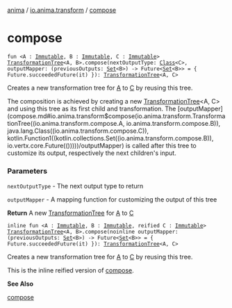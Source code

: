 [anima](../index.md) / [io.anima.transform](index.md) / [compose](./compose.md)

# compose

`fun <A : `[`Immutable`](-immutable/index.md)`, B : `[`Immutable`](-immutable/index.md)`, C : `[`Immutable`](-immutable/index.md)`> `[`TransformationTree`](-transformation-tree/index.md)`<A, B>.compose(nextOutputType: `[`Class`](https://docs.oracle.com/javase/6/docs/api/java/lang/Class.html)`<C>, outputMapper: (previousOutputs: `[`Set`](https://kotlinlang.org/api/latest/jvm/stdlib/kotlin.collections/-set/index.html)`<B>) -> Future<`[`Set`](https://kotlinlang.org/api/latest/jvm/stdlib/kotlin.collections/-set/index.html)`<B>> = { Future.succeededFuture(it) }): `[`TransformationTree`](-transformation-tree/index.md)`<A, C>`

Creates a new transformation tree for [A](compose.md#A) to [C](compose.md#C) by reusing this tree.

The composition is achieved by creating a new [TransformationTree](-transformation-tree/index.md)&lt;A, C&gt; and using
this tree as its first child and transformation.
The [outputMapper](compose.md#io.anima.transform$compose(io.anima.transform.TransformationTree((io.anima.transform.compose.A, io.anima.transform.compose.B)), java.lang.Class((io.anima.transform.compose.C)), kotlin.Function1((kotlin.collections.Set((io.anima.transform.compose.B)), io.vertx.core.Future(()))))/outputMapper) is called after this tree to customize its output, respectively
the next children's input.

### Parameters

`nextOutputType` - The next output type to return

`outputMapper` - A mapping function for customizing the output of this tree

**Return**
A new [TransformationTree](-transformation-tree/index.md) for [A](compose.md#A) to [C](compose.md#C)

`inline fun <A : `[`Immutable`](-immutable/index.md)`, B : `[`Immutable`](-immutable/index.md)`, reified C : `[`Immutable`](-immutable/index.md)`> `[`TransformationTree`](-transformation-tree/index.md)`<A, B>.compose(noinline outputMapper: (previousOutputs: `[`Set`](https://kotlinlang.org/api/latest/jvm/stdlib/kotlin.collections/-set/index.html)`<B>) -> Future<`[`Set`](https://kotlinlang.org/api/latest/jvm/stdlib/kotlin.collections/-set/index.html)`<B>> = { Future.succeededFuture(it) }): `[`TransformationTree`](-transformation-tree/index.md)`<A, C>`

Creates a new transformation tree for [A](compose.md#A) to [C](compose.md#C) by reusing this tree.

This is the inline reified version of [compose](./compose.md).

**See Also**

[compose](./compose.md)

